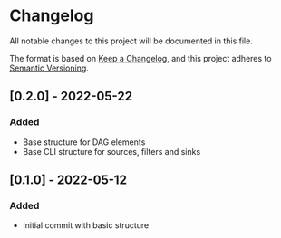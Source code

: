 # Changelog

All notable changes to this project will be documented in this file.

The format is based on [Keep a Changelog](https://keepachangelog.com/en/1.0.0/),
and this project adheres to [Semantic Versioning](https://semver.org/spec/v2.0.0.html).

## [0.2.0] - 2022-05-22
### Added
- Base structure for DAG elements
- Base CLI structure for sources, filters and sinks

## [0.1.0] - 2022-05-12
### Added
- Initial commit with basic structure
